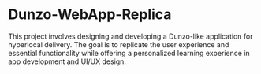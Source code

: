 # Dunzo-WebApp-Replica
This project involves designing and developing a Dunzo-like application for hyperlocal delivery. The goal is to replicate the user experience and essential functionality while offering a personalized learning experience in app development and UI/UX design.
